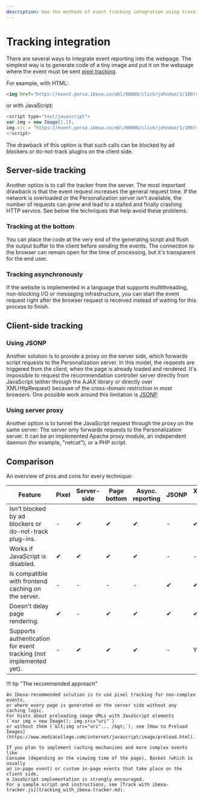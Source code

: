 ```yaml
---
description: See the methods of event tracking integration using tracking from server or from client-side.
---
```


# Tracking integration

There are several ways to integrate event reporting into the webpage. 
The simplest way is to generate code of a tiny image and put it on the webpage 
where the event must be sent [pixel tracking](integrate_recommendation_service.md#track-events).

For example, with HTML: 

``` html
<img href="https://event.perso.ibexa.co/ebl/00000/click/johndoe/1/100?categorypath=/a/ab/abc" width="1" height="1">
```

or with JavaScript:

``` js
<script type="text/javascript">
var img = new Image(1,1);
img.src = "https://event.perso.ibexa.co/ebl/00000/click/johndoe/1/100?categorypath=/a/ab/abc";
</script>
```

<!-- doubled information from integrate recommendation service-->

The drawback of this option is that such calls can be blocked by ad blockers 
or do-not-track plugins on the client side.

## Server-side tracking

Another option is to call the tracker from the server. 
The most important drawback is that the event request increases the general request time. 
If the network is overloaded or the Personalization server isn't available, 
the number of requests can grow and lead to a stalled and finally crashing HTTP service. 
See below the techniques that help avoid these problems.

### Tracking at the bottom

You can place the code at the very end of the generating script 
and flush the output buffer to the client before sending the events. 
The connection to the browser can remain open for the time of processing, 
but it's transparent for the end user.

### Tracking asynchronously

If the website is implemented in a language that supports multithreading, non-blocking 
I/O or messaging infrastructure, you can start the event request right after 
the browser request is received instead of waiting for this process to finish.

## Client-side tracking

### Using JSONP

Another solution is to provide a proxy on the server side, which forwards 
script requests to the Personalization server. 
In this model, the requests are triggered from the client, when the page is already 
loaded and rendered. 
It's impossible to request the recommendation controller server directly from JavaScript 
(either through the AJAX library or directly over XMLHttpRequest) because of the 
cross-domain restriction in most browsers. 
One possible work around this limitation is [JSONP](https://www.w3schools.com/js/js_json_jsonp.asp).

### Using server proxy

Another option is to tunnel the JavaScript request through the proxy on the same server. 
The server only forwards requests to the Personalization server. 
It can be an implemented Apache proxy module, an independent daemon 
(for example, "netcat"), or a PHP script.

## Comparison

An overview of pros and cons for every technique:

| Feature | Pixel | Server-side | Page bottom | Async. reporting | JSONP | XMLHttpRequest + Proxy |
|----|-----|-----|-----|-----|-----|------|
| Isn't blocked by ad blockers or do-not-track plug-ins. |-|&#10004;|&#10004;|&#10004;|-|&#10004;|
| Works if JavaScript is disabled. |&#10004;|&#10004;|&#10004;|&#10004;|-|-|
| Is compatible with frontend caching on the server. |-|-|-|-|&#10004;|&#10004;|
| Doesn't delay page rendering. |&#10004;|-|&#10004;|&#10004;|&#10004;|&#10004;|
| Supports authentication for event tracking (not implemented yet). |-|&#10004;|&#10004;|&#10004;|-| Yes/No |

!!! tip "The recommended approach"

    An Ibexa-recommended solution is to use pixel tracking for non-complex events,
    or where every page is generated on the server side without any caching logic.
    For hints about preloading image URLs with JavaScript elements 
    (`var img = new Image(); img.src="uri"`)
    or without them (`&lt;img src="uri"... /&gt;`), see [How to Preload Images](https://www.mediacollege.com/internet/javascript/image/preload.html).

    If you plan to implement caching mechanisms and more complex events like 
    Consume (depending on the viewing time of the page), Basket (which is usually 
    an in-page event) or custom in-page events that take place on the client side, 
    a JavaScript implementation is strongly encouraged.
    For a sample script and instructions, see [Track with ibexa-tracker.js](tracking_with_ibexa-tracker.md).
